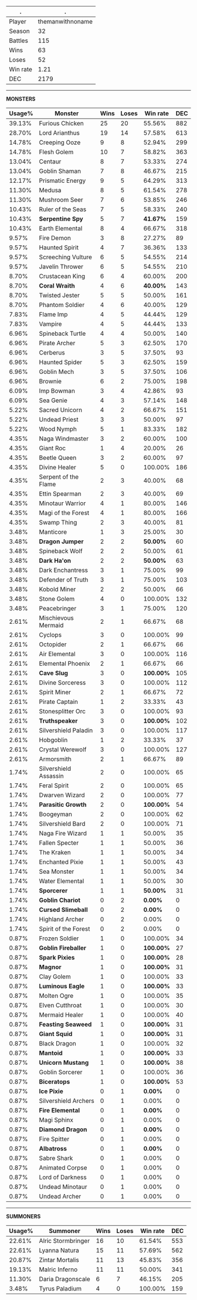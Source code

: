 .|.
|-|-
Player|themanwithnoname
Season|32
Battles|115
Wins|63
Loses|52
Win rate|1.21
DEC|2179

---
**MONSTERS**

Usage%|Monster|Wins|Loses|Win rate|DEC|
-|-|-|-|-|-|
39.13%|Furious Chicken|25|20|55.56%|882|
28.70%|Lord Arianthus|19|14|57.58%|613|
14.78%|Creeping Ooze|9|8|52.94%|299|
14.78%|Flesh Golem|10|7|58.82%|363|
13.04%|Centaur|8|7|53.33%|274|
13.04%|Goblin Shaman|7|8|46.67%|215|
12.17%|Prismatic Energy|9|5|64.29%|313|
11.30%|Medusa|8|5|61.54%|278|
11.30%|Mushroom Seer|7|6|53.85%|246|
10.43%|Ruler of the Seas|7|5|58.33%|240|
10.43%|**Serpentine Spy**|5|7|**41.67%**|159|
10.43%|Earth Elemental|8|4|66.67%|318|
9.57%|Fire Demon|3|8|27.27%|89|
9.57%|Haunted Spirit|4|7|36.36%|133|
9.57%|Screeching Vulture|6|5|54.55%|214|
9.57%|Javelin Thrower|6|5|54.55%|210|
8.70%|Crustacean King|6|4|60.00%|200|
8.70%|**Coral Wraith**|4|6|**40.00%**|143|
8.70%|Twisted Jester|5|5|50.00%|161|
8.70%|Phantom Soldier|4|6|40.00%|129|
7.83%|Flame Imp|4|5|44.44%|129|
7.83%|Vampire|4|5|44.44%|133|
6.96%|Spineback Turtle|4|4|50.00%|140|
6.96%|Pirate Archer|5|3|62.50%|170|
6.96%|Cerberus|3|5|37.50%|93|
6.96%|Haunted Spider|5|3|62.50%|159|
6.96%|Goblin Mech|3|5|37.50%|106|
6.96%|Brownie|6|2|75.00%|198|
6.09%|Imp Bowman|3|4|42.86%|93|
6.09%|Sea Genie|4|3|57.14%|148|
5.22%|Sacred Unicorn|4|2|66.67%|151|
5.22%|Undead Priest|3|3|50.00%|97|
5.22%|Wood Nymph|5|1|83.33%|182|
4.35%|Naga Windmaster|3|2|60.00%|100|
4.35%|Giant Roc|1|4|20.00%|26|
4.35%|Beetle Queen|3|2|60.00%|97|
4.35%|Divine Healer|5|0|100.00%|186|
4.35%|Serpent of the Flame|2|3|40.00%|68|
4.35%|Ettin Spearman|2|3|40.00%|69|
4.35%|Minotaur Warrior|4|1|80.00%|146|
4.35%|Magi of the Forest|4|1|80.00%|166|
4.35%|Swamp Thing|2|3|40.00%|81|
3.48%|Manticore|1|3|25.00%|30|
3.48%|**Dragon Jumper**|2|2|**50.00%**|60|
3.48%|Spineback Wolf|2|2|50.00%|61|
3.48%|**Dark Ha'on**|2|2|**50.00%**|63|
3.48%|Dark Enchantress|3|1|75.00%|99|
3.48%|Defender of Truth|3|1|75.00%|103|
3.48%|Kobold Miner|2|2|50.00%|66|
3.48%|Stone Golem|4|0|100.00%|132|
3.48%|Peacebringer|3|1|75.00%|120|
2.61%|Mischievous Mermaid|2|1|66.67%|68|
2.61%|Cyclops|3|0|100.00%|99|
2.61%|Octopider|2|1|66.67%|66|
2.61%|Air Elemental|3|0|100.00%|116|
2.61%|Elemental Phoenix|2|1|66.67%|66|
2.61%|**Cave Slug**|3|0|**100.00%**|105|
2.61%|Divine Sorceress|3|0|100.00%|112|
2.61%|Spirit Miner|2|1|66.67%|72|
2.61%|Pirate Captain|1|2|33.33%|43|
2.61%|Stonesplitter Orc|3|0|100.00%|93|
2.61%|**Truthspeaker**|3|0|**100.00%**|102|
2.61%|Silvershield Paladin|3|0|100.00%|117|
2.61%|Hobgoblin|1|2|33.33%|37|
2.61%|Crystal Werewolf|3|0|100.00%|127|
2.61%|Armorsmith|2|1|66.67%|89|
1.74%|Silvershield Assassin|2|0|100.00%|65|
1.74%|Feral Spirit|2|0|100.00%|65|
1.74%|Dwarven Wizard|2|0|100.00%|77|
1.74%|**Parasitic Growth**|2|0|**100.00%**|54|
1.74%|Boogeyman|2|0|100.00%|62|
1.74%|Silvershield Bard|2|0|100.00%|71|
1.74%|Naga Fire Wizard|1|1|50.00%|35|
1.74%|Fallen Specter|1|1|50.00%|36|
1.74%|The Kraken|1|1|50.00%|34|
1.74%|Enchanted Pixie|1|1|50.00%|43|
1.74%|Sea Monster|1|1|50.00%|34|
1.74%|Water Elemental|1|1|50.00%|30|
1.74%|**Sporcerer**|1|1|**50.00%**|31|
1.74%|**Goblin Chariot**|0|2|**0.00%**|0|
1.74%|**Cursed Slimeball**|0|2|**0.00%**|0|
1.74%|Highland Archer|0|2|0.00%|0|
1.74%|Spirit of the Forest|0|2|0.00%|0|
0.87%|Frozen Soldier|1|0|100.00%|34|
0.87%|**Goblin Fireballer**|1|0|**100.00%**|27|
0.87%|**Spark Pixies**|1|0|**100.00%**|28|
0.87%|**Magnor**|1|0|**100.00%**|31|
0.87%|Clay Golem|1|0|100.00%|33|
0.87%|**Luminous Eagle**|1|0|**100.00%**|33|
0.87%|Molten Ogre|1|0|100.00%|35|
0.87%|Elven Cutthroat|1|0|100.00%|30|
0.87%|Mermaid Healer|1|0|100.00%|40|
0.87%|**Feasting Seaweed**|1|0|**100.00%**|31|
0.87%|**Giant Squid**|1|0|**100.00%**|31|
0.87%|Black Dragon|1|0|100.00%|32|
0.87%|**Mantoid**|1|0|**100.00%**|33|
0.87%|**Unicorn Mustang**|1|0|**100.00%**|38|
0.87%|Goblin Sorcerer|1|0|100.00%|36|
0.87%|**Biceratops**|1|0|**100.00%**|53|
0.87%|**Ice Pixie**|0|1|**0.00%**|0|
0.87%|Silvershield Archers|0|1|0.00%|0|
0.87%|**Fire Elemental**|0|1|**0.00%**|0|
0.87%|Magi Sphinx|0|1|0.00%|0|
0.87%|**Diamond Dragon**|0|1|**0.00%**|0|
0.87%|Fire Spitter|0|1|0.00%|0|
0.87%|**Albatross**|0|1|**0.00%**|0|
0.87%|Sabre Shark|0|1|0.00%|0|
0.87%|Animated Corpse|0|1|0.00%|0|
0.87%|Lord of Darkness|0|1|0.00%|0|
0.87%|Undead Minotaur|0|1|0.00%|0|
0.87%|Undead Archer|0|1|0.00%|0|

---
**SUMMONERS**

Usage%|Summoner|Wins|Loses|Win rate|DEC|
-|-|-|-|-|-|
22.61%|Alric Stormbringer|16|10|61.54%|553|
22.61%|Lyanna Natura|15|11|57.69%|562|
20.87%|Zintar Mortalis|11|13|45.83%|356|
19.13%|Malric Inferno|11|11|50.00%|341|
11.30%|Daria Dragonscale|6|7|46.15%|205|
3.48%|Tyrus Paladium|4|0|100.00%|159|
